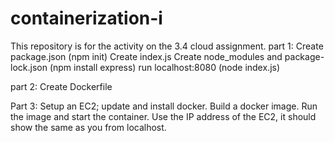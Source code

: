 # containerization-i

This repository is for the  activity on the 3.4 cloud assignment.
part 1: 
Create package.json (npm init)
Create index.js 
Create node_modules and package-lock.json (npm install express)
run localhost:8080 (node index.js)

part 2:
Create Dockerfile

Part 3:
Setup an EC2; update and install docker.
Build a docker image.
Run the image and start the container.
Use the IP address of the EC2, it should show the same as you from localhost.

